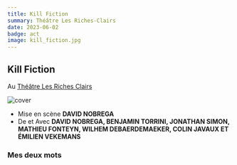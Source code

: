 ```yaml
---
title: Kill Fiction
summary: Théâtre Les Riches-Clairs
date: 2023-06-02
badge: act
image: kill_fiction.jpg
---
```


## Kill Fiction

Au [Théâtre Les Riches Clairs](https://lesrichesclaires.be/portfolio-item/kill-fiction/)

![cover](/static/images/act/kill_fiction.jpg)

* Mise en scène **DAVID NOBREGA**
* De et Avec **DAVID NOBREGA, BENJAMIN TORRINI, JONATHAN SIMON, MATHIEU FONTEYN, WILHEM DEBAERDEMAEKER, COLIN JAVAUX ET ÉMILIEN VEKEMANS**

### Mes deux mots

